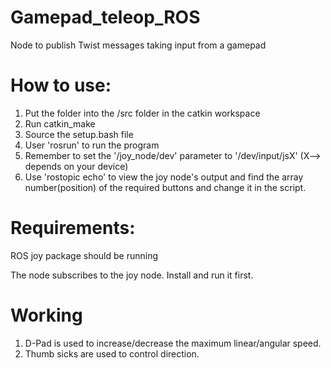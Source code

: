 # Gamepad_teleop_ROS
Node to publish Twist messages taking input from a gamepad

# How to use:
1. Put the folder into the /src folder in the catkin workspace
2. Run catkin_make
3. Source the setup.bash file
4. User 'rosrun' to run the program
5. Remember to set the '/joy_node/dev' parameter to '/dev/input/jsX' (X--> depends on your device)
6. Use 'rostopic echo' to view the joy node's output and find the array number(position) of the required buttons and change it in the script.

# Requirements:

ROS joy package should be running

The node subscribes to the joy node. Install and run it first.

# Working
1. D-Pad is used to increase/decrease the maximum linear/angular speed.
2. Thumb sicks are used to control direction.
